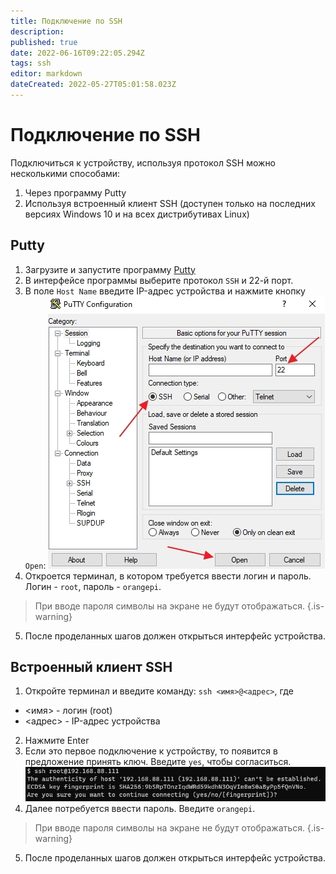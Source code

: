 ```yaml
---
title: Подключение по SSH
description: 
published: true
date: 2022-06-16T09:22:05.294Z
tags: ssh
editor: markdown
dateCreated: 2022-05-27T05:01:58.023Z
---
```


# Подключение по SSH
Подключиться к устройству, используя протокол SSH можно несколькими способами:
1. Через программу Putty
2. Используя встроенный клиент SSH (доступен только на последних версиях Windows 10 и на всех дистрибутивах Linux)

## Putty
1. Загрузите и запустите программу [Putty](https://www.chiark.greenend.org.uk/~sgtatham/putty/latest.html)
2. В интерфейсе программы выберите протокол `SSH` и 22-й порт.
3. В поле `Host Name` введите IP-адрес устройства и нажмите кнопку `Open`:
![putty.jpg](/m-mt/putty.jpg)
4. Откроется терминал, в котором требуется ввести логин и пароль. Логин - `root`, пароль - `orangepi`.
> При вводе пароля символы на экране не будут отображаться.
{.is-warning}
5. После проделанных шагов должен открыться интерфейс устройства.

## Встроенный клиент SSH
1. Откройте терминал и введите команду:
`ssh <имя>@<адрес>`, где
- <имя> - логин (root)
- <адрес> - IP-адрес устройства
2. Нажмите Enter
3. Если это первое подключение к устройству, то появится в предложение принять ключ. Введите `yes`, чтобы согласиться.
![fingerprint.jpg](/m-mt/fingerprint.jpg)
4. Далее потребуется ввести пароль. Введите `orangepi`.
> При вводе пароля символы на экране не будут отображаться.
{.is-warning}
5. После проделанных шагов должен открыться интерфейс устройства.
